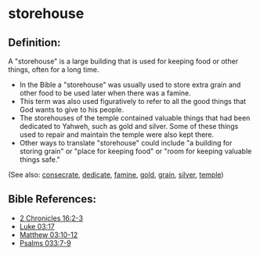 # storehouse #

## Definition: ##

A "storehouse" is a large building that is used for keeping food or other things, often for a long time.

* In the Bible a "storehouse" was usually used to store extra grain and other food to be used later when there was a famine.
* This term was also used figuratively to refer to all the good things that God wants to give to his people.
* The storehouses of the temple contained valuable things that had been dedicated to Yahweh, such as gold and silver. Some of these things used to repair and maintain the temple were also kept there.
* Other ways to translate "storehouse" could include "a building for storing grain" or "place for keeping food" or "room for keeping valuable things safe."

(See also: [consecrate](../kt/consecrate.md), [dedicate](../other/dedicate.md), [famine](../other/famine.md), [gold](../other/gold.md), [grain](../other/grain.md), [silver](../other/silver.md), [temple](../kt/temple.md))

## Bible References: ##

* [2 Chronicles 16:2-3](en/tn/2ch/help/16/02)
* [Luke 03:17](en/tn/luk/help/03/17)
* [Matthew 03:10-12](en/tn/mat/help/03/10)
* [Psalms 033:7-9](en/tn/psa/help/33/07)